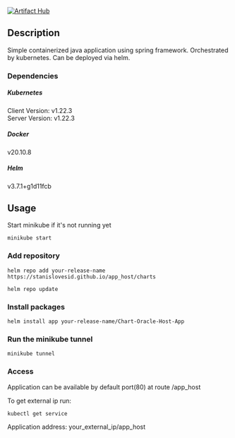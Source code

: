 [![Artifact Hub](https://img.shields.io/endpoint?url=https://artifacthub.io/badge/repository/chart-oracle-host-app)](https://artifacthub.io/packages/search?repo=chart-oracle-host-app)

## Description

Simple containerized java application using spring framework. Orchestrated by kubernetes. Can be deployed via helm.

### Dependencies

##### Kubernetes

Client Version: v1.22.3 \
Server Version: v1.22.3

##### Docker

v20.10.8

##### Helm

v3.7.1+g1d11fcb

## Usage

Start minikube if it's not running yet

```
minikube start
```

### Add repository

```
helm repo add your-release-name https://stanislovesid.github.io/app_host/charts
```
```
helm repo update
```

### Install packages

```
helm install app your-release-name/Chart-Oracle-Host-App
```

### Run the minikube tunnel

```
minikube tunnel
```

### Access

Application can be available by default port(80) at route /app_host 

To get external ip run:

```
kubectl get service
```

Application address: your_external_ip/app_host
